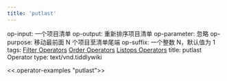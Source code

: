 ```yaml
---
title: 'putlast'
---
```


op-input: 一个项目清单
op-output: 重新排序项目清单
op-parameter: 忽略
op-purpose: 移动最前面 N 个项目至清单尾端
op-suffix: 一个整数 N，默认值为 1
tags: [Filter Operators](#Filter%20Operators) [Order Operators](#Order%20Operators) [Listops Operators](#Listops%20Operators)
title: putlast Operator
type: text/vnd.tiddlywiki

<<.operator-examples "putlast">>
